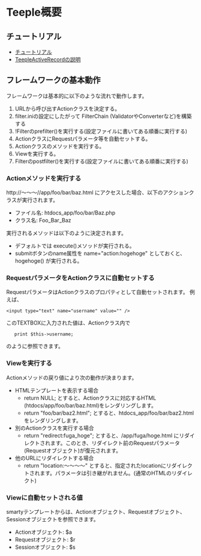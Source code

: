 # Teeple概要 #

## チュートリアル ##
  * [チュートリアル](TeepleTutrial.md)
  * [TeepleActiveRecordの説明](TeepleActiveRecord.md)

## フレームワークの基本動作 ##
フレームワークは基本的に以下のような流れで動作します。

  1. URLから呼び出すActionクラスを決定する。
  1. filter.iniの設定にしたがって FilterChain (ValidatorやConverterなど)を構築する
  1. !Filterのprefilter()を実行する(設定ファイルに書いてある順番に実行する)
  1. ActionクラスにRequestパラメータ等を自動セットする。
  1. Actionクラスのメソッドを実行する。
  1. Viewを実行する。
  1. Filterのpostfilter()を実行する(設定ファイルに書いてある順番に実行する)

### Actionメソッドを実行する ###
http://～～～//app/foo/bar/baz.html にアクセスした場合、以下のアクションクラスが実行されます。
  * ファイル名: htdocs\_app/foo/bar/Baz.php
  * クラス名: Foo\_Bar\_Baz

実行されるメソッドは以下のように決定されます。
  * デフォルトでは execute()メソッドが実行される。
  * submitボタンのname属性を name="action:hogehoge" としておくと、hogehoge() が実行される。

### RequestパラメータをActionクラスに自動セットする ###
RequestパラメータはActionクラスのプロパティとして自動セットされます。
例えば、
```
<input type="text" name="username" value="" />
```
このTEXTBOXに入力された値は、Actionクラス内で
```
   print $this->username;
```
のように参照できます。

### Viewを実行する ###
Actionメソッドの戻り値により次の動作が決まります。

  * HTMLテンプレートを表示する場合
    * return NULL; とすると、Actionクラスに対応するHTML (htdocs/app/foo/bar/baz.html)をレンダリングします。
    * return "foo/bar/baz2.html"; とすると、htdocs\_app/foo/bar/baz2.html をレンダリングします。
  * 別のActionクラスを実行する場合
    * return "redirect:fuga\_hoge"; とすると、/app/fuga/hoge.html にリダイレクトされます。このとき、リダイレクト前のRequestパラメータ(Requestオブジェクト)が復元されます。
  * 他のURLにリダイレクトする場合
    * return "location:～～～～" とすると、指定されたlocationにリダイレクトされます。パラメータは引き継がれません。(通常のHTMLのリダイレクト)

### Viewに自動セットされる値 ###
smartyテンプレートからは、Actionオブジェクト、Requestオブジェクト、Sessionオブジェクトを参照できます。
  * Actionオブジェクト: $a
  * Requestオブジェクト: $r
  * Sessionオブジェクト: $s